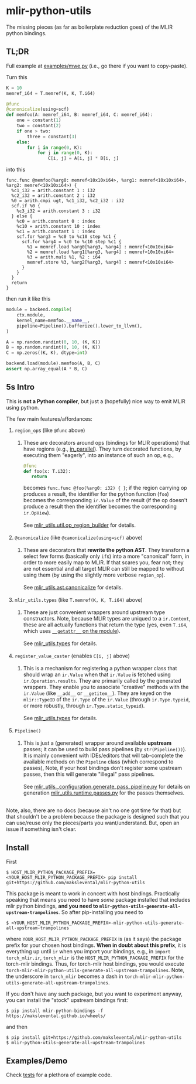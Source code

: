 # mlir-python-utils

The missing pieces (as far as boilerplate reduction goes) of the MLIR python bindings.

## TL;DR

Full example at [examples/mwe.py](examples/mwe.py) (i.e., go there if you want to copy-paste).

Turn this 

```python
K = 10
memref_i64 = T.memref(K, K, T.i64)

@func
@canonicalize(using=scf)
def memfoo(A: memref_i64, B: memref_i64, C: memref_i64):
    one = constant(1)
    two = constant(2)
    if one > two:
        three = constant(3)
    else:
        for i in range(0, K):
            for j in range(0, K):
                C[i, j] = A[i, j] * B[i, j]
```

into this

```mlir
func.func @memfoo(%arg0: memref<10x10xi64>, %arg1: memref<10x10xi64>, %arg2: memref<10x10xi64>) {
  %c1_i32 = arith.constant 1 : i32
  %c2_i32 = arith.constant 2 : i32
  %0 = arith.cmpi ugt, %c1_i32, %c2_i32 : i32
  scf.if %0 {
    %c3_i32 = arith.constant 3 : i32
  } else {
    %c0 = arith.constant 0 : index
    %c10 = arith.constant 10 : index
    %c1 = arith.constant 1 : index
    scf.for %arg3 = %c0 to %c10 step %c1 {
      scf.for %arg4 = %c0 to %c10 step %c1 {
        %1 = memref.load %arg0[%arg3, %arg4] : memref<10x10xi64>
        %2 = memref.load %arg1[%arg3, %arg4] : memref<10x10xi64>
        %3 = arith.muli %1, %2 : i64
        memref.store %3, %arg2[%arg3, %arg4] : memref<10x10xi64>
      }
    }
  }
  return
}
```

then run it like this

```python
module = backend.compile(
    ctx.module,
    kernel_name=memfoo.__name__,
    pipeline=Pipeline().bufferize().lower_to_llvm(),
)

A = np.random.randint(0, 10, (K, K))
B = np.random.randint(0, 10, (K, K))
C = np.zeros((K, K), dtype=int)

backend.load(module).memfoo(A, B, C)
assert np.array_equal(A * B, C)
```

## 5s Intro

This is **not a Python compiler**, but just a (hopefully) nice way to emit MLIR using python.

The few main features/affordances:

1. `region_op`s (like `@func` above)
   \
   &nbsp;
   1. These are decorators around ops (bindings for MLIR operations) that have regions (e.g., [in_parallel](https://github.com/makslevental/mlir-python-utils/blob/a9885db18096a610d29a26293396d860d40ad213/mlir_utils/dialects/ext/scf.py#L185)). 
   They turn decorated functions, by executing them "eagerly", into an instance of such an op, e.g., 
      ```python
      @func
      def foo(x: T.i32):
         return
      ```
      becomes `func.func @foo(%arg0: i32) { }`; if the region carrying op produces a result, the identifier for the python function (`foo`) becomes the corresponding `ir.Value` of the result (if the op doesn't produce a result then the identifier becomes the corresponding `ir.OpView`).
      \
      \
      See [mlir_utils.util.op_region_builder](https://github.com/makslevental/mlir-python-utils/blob/a9885db18096a610d29a26293396d860d40ad213/mlir_utils/util.py#L123) for details.
      \
      &nbsp;
2. `@canonicalize` (like `@canonicalize(using=scf)` above)
   \
   &nbsp;
   1. These are decorators that **rewrite the python AST**. They transform a select few forms (basically only `if`s) into a more "canonical" form, in order to more easily map to MLIR. If that scares you, fear not; they are not essential and all target MLIR can still be mapped to without using them (by using the slightly more verbose `region_op`).
      \
      \
      See [mlir_utils.ast.canonicalize](https://github.com/makslevental/mlir-python-utils/blob/a9885db18096a610d29a26293396d860d40ad213/mlir_utils/ast/canonicalize.py) for details.
      \
      &nbsp;
3. `mlir_utils.types` (like `T.memref(K, K, T.i64)` above)
   \
   &nbsp;
   1. These are just convenient wrappers around upstream type constructors. Note, because MLIR types are uniqued to a `ir.Context`, these are all actually functions that return the type (yes, even `T.i64`, which uses [`__getattr__` on the module](https://github.com/makslevental/mlir-python-utils/blob/2ca62e9c1540b1624c302bc9efb4666ff5d1c133/mlir_utils/types.py#L98)).
      \
      \
      See [mlir_utils.types](https://github.com/makslevental/mlir-python-utils/blob/a9885db18096a610d29a26293396d860d40ad213/mlir_utils/types.py) for details.
      \
      &nbsp;
4. `register_value_caster` (enables `C[i, j]` above)
   \
   &nbsp;
   1. This is a mechanism for registering a python wrapper class that should wrap an `ir.Value` when that `ir.Value` is fetched using `ir.Operation.results`.
      They are primarily called by the generated wrappers.
      They enable you to associate "creative" methods with the `ir.Value` (like `__add__` or `__getitem__`). 
      They are keyed on the `mlir::TypeID` of the `ir.Type` of the `ir.Value` (through `ir.Type.typeid`, or more robustly, through `ir.Type.static_typeid`).
      \
      \
      See [mlir_utils.types](https://github.com/makslevental/mlir-python-utils/blob/a9885db18096a610d29a26293396d860d40ad213/mlir_utils/types.py) for details.
      \
      &nbsp;
4. `Pipeline()`
   \
   &nbsp;
   1. This is just a (generated) wrapper around available **upstream** passes; it can be used to build pass pipelines (by `str(Pipeline())`). It is mainly convenient with IDEs/editors that will tab-complete the available methods on the `Pipeline` class (which correspond to passes), Note, if your host bindings don't register some upstream passes, then this will generate "illegal" pass pipelines.
      \
      \
      See [mlir_utils._configuration.generate_pass_pipeline.py](https://github.com/makslevental/mlir-python-utils/blob/a9885db18096a610d29a26293396d860d40ad213/mlir_utils/_configuration/generate_pass_pipeline.py) for details on generation
      [mlir_utils.runtime.passes.py](https://github.com/makslevental/mlir-python-utils/blob/a9885db18096a610d29a26293396d860d40ad213/mlir_utils/runtime/passes.py#L80) for the passes themselves.
      \
      &nbsp;



Note, also, there are no docs (because ain't no one got time for that) but that shouldn't be a problem because the package is designed such that you can use/reuse only the pieces/parts you want/understand.
But, open an issue if something isn't clear.


## Install

First

```shell
$ HOST_MLIR_PYTHON_PACKAGE_PREFIX=<YOUR_HOST_MLIR_PYTHON_PACKAGE_PREFIX> pip install git+https://github.com/makslevental/mlir-python-utils
```

This package is meant to work in concert with host bindings.
Practically speaking that means you need to have *some* package installed that includes mlir python bindings, **and you need to `mlir-python-utils-generate-all-upstream-trampolines`**.
So after pip-installing you need to
```shell
$ <YOUR_HOST_MLIR_PYTHON_PACKAGE_PREFIX>-mlir-python-utils-generate-all-upstream-trampolines
```
where `YOUR_HOST_MLIR_PYTHON_PACKAGE_PREFIX` is (as it says) the package prefix for your chosen host bindings.
**When in doubt about this prefix**, it is everything up until `ir` when you import your bindings, e.g., in `import torch_mlir.ir`, `torch_mlir` is the `HOST_MLIR_PYTHON_PACKAGE_PREFIX` for the torch-mlir bindings.
Thus, for torch-mlir host bindings, you would execute `torch-mlir-mlir-python-utils-generate-all-upstream-trampolines`.
Note, the underscore in `torch_mlir` becomes a dash in `torch-mlir-mlir-python-utils-generate-all-upstream-trampolines`.

If you don't have any such package, but you want to experiment anyway, you can install the "stock" upstream bindings first:

```shell
$ pip install mlir-python-bindings -f https://makslevental.github.io/wheels/
```

and then

```shell
$ pip install git+https://github.com/makslevental/mlir-python-utils
$ mlir-python-utils-generate-all-upstream-trampolines
```

## Examples/Demo

Check [tests](tests) for a plethora of example code.